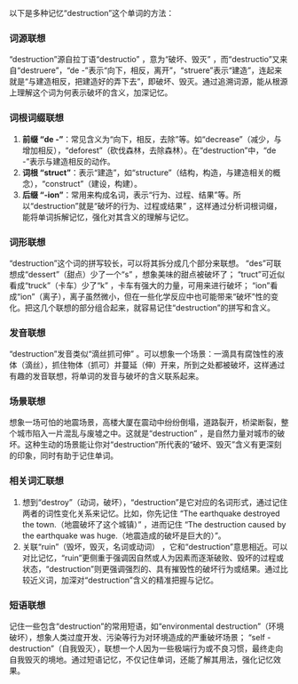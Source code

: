 以下是多种记忆“destruction”这个单词的方法：

### 词源联想
“destruction”源自拉丁语“destructio” ，意为“破坏、毁灭” ，而“destructio”又来自“destruere”，“de -”表示“向下，相反，离开”，“struere”表示“建造”，连起来就是“与建造相反，把建造好的弄下去”，即破坏、毁灭。通过追溯词源，能从根源上理解这个词为何表示破坏的含义，加深记忆。

### 词根词缀联想
1. **前缀 “de -”**：常见含义为“向下，相反，去除”等。如“decrease”（减少，与增加相反），“deforest”（砍伐森林，去除森林）。在“destruction”中，“de -”表示与建造相反的动作。
2. **词根 “struct”**：表示“建造”，如“structure”（结构，构造，与建造相关的概念），“construct”（建设，构建）。
3. **后缀 “-ion”**：常用来构成名词，表示“行为、过程、结果”等。所以“destruction”就是“破坏的行为、过程或结果” ，这样通过分析词根词缀，能将单词拆解记忆，强化对其含义的理解与记忆。

### 词形联想
“destruction”这个词的拼写较长，可以将其拆分成几个部分来联想。 “des”可联想成“dessert”（甜点）少了一个“s” ，想象美味的甜点被破坏了； “truct”可近似看成“truck”（卡车）少了“k” ，卡车有强大的力量，可用来进行破坏； “ion”看成“ion”（离子），离子虽然微小，但在一些化学反应中也可能带来“破坏”性的变化。把这几个联想的部分组合起来，就容易记住“destruction”的拼写和含义。

### 发音联想
“destruction”发音类似“滴丝抓可伸” 。可以想象一个场景：一滴具有腐蚀性的液体（滴丝），抓住物体（抓可）并蔓延（伸）开来，所到之处都被破坏，这样通过有趣的发音联想，将单词的发音与破坏的含义联系起来。

### 场景联想
想象一场可怕的地震场景，高楼大厦在震动中纷纷倒塌，道路裂开，桥梁断裂，整个城市陷入一片混乱与废墟之中。这就是“destruction” ，是自然力量对城市的破坏。这种生动的场景能让你对“destruction”所代表的“破坏、毁灭”含义有更深刻的印象，同时有助于记住单词。

### 相关词汇联想
1. 想到“destroy”（动词，破坏），“destruction”是它对应的名词形式，通过记住两者的词性变化关系来记忆。比如，你先记住 “The earthquake destroyed the town.（地震破坏了这个城镇）” ，进而记住 “The destruction caused by the earthquake was huge.（地震造成的破坏是巨大的）”。
2. 关联“ruin”（毁坏，毁灭，名词或动词） ，它和“destruction”意思相近。可以对比记忆，“ruin”更侧重于强调因自然或人为因素而逐渐破败、毁坏的过程或状态，“destruction”则更强调强烈的、具有摧毁性的破坏行为或结果。通过比较近义词，加深对“destruction”含义的精准把握与记忆。

### 短语联想
记住一些包含“destruction”的常用短语，如“environmental destruction”（环境破坏），想象人类过度开发、污染等行为对环境造成的严重破坏场景； “self - destruction”（自我毁灭），联想一个人因为一些极端行为或不良习惯，最终走向自我毁灭的境地。通过短语记忆，不仅记住单词，还能了解其用法，强化记忆效果。 